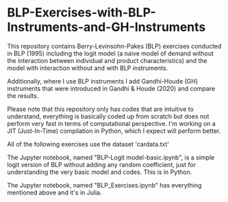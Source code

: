 # BLP-Exercises-with-BLP-Instruments-and-GH-Instruments

This repository contains Berry-Levinsohn-Pakes (BLP) exercises conducted in BLP (1995) including the logit model (a naive model of demand without the interaction between individual and product characteristics) and the model with interaction without and with BLP instruments. 

Additionally, where I use BLP instruments I add Gandhi-Houde (GH) instruments that were introduced in Gandhi \& Houde (2020) and compare the results.

Please note that this repository only has codes that are intuitive to understand, everything is basically coded up from scratch but does not perform very fast in terms of computational perspective. I'm working on a JIT (Just-In-Time) compilation in Python, which I expect will perform better. 

All of the following exercises use the dataset 'cardata.txt'

The Jupyter notebook, named "BLP-Logit model-basic.ipynb", is a simple logit version of BLP without adding any random coefficient, just for understanding the very basic model and codes. This is in Python. 

The Jupyter notebook, named "BLP_Exercises.ipynb" has everything mentioned above and it's in Julia. 
